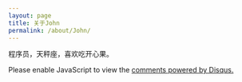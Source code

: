 ```yaml
---
layout: page
title: 关于John
permalink: /about/John/
---
```


程序员，天秤座，喜欢吃开心果。

<a href="http://twitter.com/{{ site.twitter_username }}" class="am-icon-btn am-icon-twitter"></a>
<a href="http://facebook.com/{{ site.facebook_username }}" class="am-icon-btn am-icon-facebook"></a>
<a href="http://github.com/{{ site.github_username }}" class="am-icon-btn am-icon-github"></a>
<a href="http://weibo.com/{{ site.weibo_username }}" class="am-icon-btn am-icon-weibo"></a>


<div id="disqus_thread"></div>
<script type="text/javascript">
    /* * * CONFIGURATION VARIABLES: EDIT BEFORE PASTING INTO YOUR WEBPAGE * * */
    var disqus_shortname = 'yangzhiyong'; // required: replace example with your forum shortname

    /* * * DON'T EDIT BELOW THIS LINE * * */
    (function() {
        var dsq = document.createElement('script'); dsq.type = 'text/javascript'; dsq.async = true;
        dsq.src = '//' + disqus_shortname + '.disqus.com/embed.js';
        (document.getElementsByTagName('head')[0] || document.getElementsByTagName('body')[0]).appendChild(dsq);
    })();
</script>
<noscript>Please enable JavaScript to view the <a href="http://disqus.com/?ref_noscript">comments powered by Disqus.</a></noscript>

